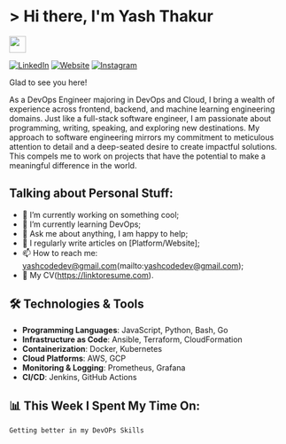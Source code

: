 # > Hi there, I'm Yash Thakur 
<img src="https://media.giphy.com/media/hvRJCLFzcasrR4ia7z/giphy.gif" width="30px">

[![LinkedIn](https://img.shields.io/badge/-LinkedIn-blue?style=flat&logo=Linkedin&logoColor=white&link=https://www.linkedin.com/in/your-profile)](https://www.linkedin.com/in/yashthakur666)
[![Website](https://img.shields.io/badge/-Website-black?style=flat&logo=Google-Chrome&logoColor=white&link=https://yourwebsite.com)](https://yourwebsite.com)
[![Instagram](https://img.shields.io/badge/-Instagram-E4405F?style=flat&logo=Instagram&logoColor=white&link=https://instagram.com/yourusername)](https://instagram.com/yourusername)

Glad to see you here!

As a DevOps Engineer majoring in DevOps and Cloud, I bring a wealth of experience across frontend, backend, and machine learning engineering domains. Just like a full-stack software engineer, I am passionate about programming, writing, speaking, and exploring new destinations. My approach to software engineering mirrors my commitment to meticulous attention to detail and a deep-seated desire to create impactful solutions. This compels me to work on projects that have the potential to make a meaningful difference in the world.

## Talking about Personal Stuff:

- 🔭 I’m currently working on something cool;
- 🌱 I’m currently learning DevOps;
- 💬 Ask me about anything, I am happy to help;
- 📝 I regularly write articles on [Platform/Website];
- 📫 How to reach me: yashcodedev@gmail.com(mailto:yashcodedev@gmail.com);
- 📄 My CV(https://linktoresume.com).

## 🛠️ Technologies & Tools

- **Programming Languages**: JavaScript, Python, Bash, Go
- **Infrastructure as Code**: Ansible, Terraform, CloudFormation
- **Containerization**: Docker, Kubernetes
- **Cloud Platforms**: AWS, GCP
- **Monitoring & Logging**: Prometheus, Grafana
- **CI/CD**: Jenkins, GitHub Actions

## 📊 This Week I Spent My Time On:

```markdown
Getting better in my DevOPs Skills
